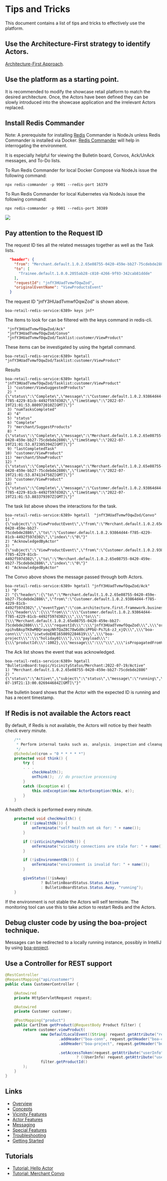 # Tips and Tricks

This document contains a list of tips and tricks to effectively use the platform.

## Use the Architecture-First strategy to identify Actors.

[Architecture-First Approach](https://tonymarius.substack.com/p/architecture-first-strategy?utm_source=url).

## Use the platform as a starting point.

It is recommended to modify the showcase retail platform to match the desired architecture.
Once, the Actors have been defined they can be slowly introduced into the showcase application and the irrelevant Actors replaced.

## Install Redis Commander

Note: A prerequisite for installing [Redis](https://nodejs.org/en/) Commander is NodeJs unless Redis Commander is installed via Docker.
[Redis Commander](https://www.npmjs.com/package/redis-commander) will help in interrogating the environment.

It is especially helpful for viewing the Bulletin board, Convos, Ack/UnAck messages, and To-Do lists.

To Run Redis Commander for local Docker Compose via NodeJs issue the following command:

```shell
npx redis-commander -p 9901 --redis-port 16379
```

To Run Redis Commander for local Kubernetes via NodeJs issue the following command:

```shell
npx redis-commander -p 9901 --redis-port 30389
```

![](images/Tips-And-Tricks/Tips-And-Tricks-Redis-Commander.png)

## Pay attention to the Request ID

The request ID ties all the related messages together as well as the Task lists.

```json
  "header": {
    "from": "Merchant.default.1.0.2.65e08755-0420-459e-bb27-75cdebde2886",
    "to": [
      "Trainee.default.1.0.0.2055ab28-c810-4266-9f93-342cab81ddde"
    ],
    "requestId": "jnfY3HUadTvmwfOqwZod",
    "originalEventName": "ViewProductsEvent"
  }
```
The request ID "jnfY3HUadTvmwfOqwZod" is shown above.

```shell
boa-retail-redis-service:6389> keys jnf*
```
The items to look for can be filtered with the keys command in redis-cli. 

```shell
 "jnfY3HUadTvmwfOqwZod/Ack"
 "jnfY3HUadTvmwfOqwZod/Convo"
 "jnfY3HUadTvmwfOqwZod/Tasklist:customer/ViewProduct"
```

These items can be investigated by using the hgetall command.

```shell
boa-retail-redis-service:6389> hgetall "jnfY3HUadTvmwfOqwZod/Tasklist:customer/ViewProduct"
```

Results

```shell
boa-retail-redis-service:6389> hgetall "jnfY3HUadTvmwfOqwZod/Tasklist:customer/ViewProduct"
 1) "customer/ViewSuggestedProducts"
 2) "{\"status\":\"Complete\",\"message\":\"Customer.default.1.0.2.93864d44-f785-4229-81cb-4492f597d302\",\"timeStamp\":\"2022-07-19T21:01:53.880972010Z[GMT]\"}"
 3) "numTasksCompleted"
 4) "4"
 5) "status"
 6) "Complete"
 7) "merchant/SuggestProducts"
 8) "{\"status\":\"Complete\",\"message\":\"Merchant.default.1.0.2.65e08755-0420-459e-bb27-75cdebde2886\",\"timeStamp\":\"2022-07-19T21:01:53.872385394Z[GMT]\"}"
 9) "lastCompletedTask"
10) "customer/ViewProduct"
11) "merchant/ShowProduct"
12) "{\"status\":\"Complete\",\"message\":\"Merchant.default.1.0.2.65e08755-0420-459e-bb27-75cdebde2886\",\"timeStamp\":\"2022-07-19T21:01:53.874134758Z[GMT]\"}"
13) "customer/ViewProduct"
14) "{\"status\":\"Complete\",\"message\":\"Customer.default.1.0.2.93864d44-f785-4229-81cb-4492f597d302\",\"timeStamp\":\"2022-07-19T21:01:53.883379397Z[GMT]\"}"
```

The task list above shows the interactions for the task.

```shell
boa-retail-redis-service:6389> hgetall  "jnfY3HUadTvmwfOqwZod/Convo"
1) "{\"subject\":\"ViewProductEvent\",\"from\":\"Merchant.default.1.0.2.65e08755-0420-459e-bb27-75cdebde2886\",\"to\":\"Customer.default.1.0.2.93864d44-f785-4229-81cb-4492f597d302\",\"index\":\"0\"}"
2) "AcknowledgedByActor"
3) "{\"subject\":\"ViewProductEvent\",\"from\":\"Customer.default.1.0.2.93864d44-f785-4229-81cb-4492f597d302\",\"to\":\"Merchant.default.1.0.2.65e08755-0420-459e-bb27-75cdebde2886\",\"index\":\"0\"}"
4) "AcknowledgedByActor"
```
The Convo above shows the message passed through both Actors.

```shell
boa-retail-redis-service:6389> hgetall "jnfY3HUadTvmwfOqwZod/Ack"
1) "0"
2) "{\"header\":{\"to\":\"Merchant.default.1.0.2.65e08755-0420-459e-bb27-75cdebde2886\",\"from\":\"Customer.default.1.0.2.93864d44-f785-4229-81cb-4492f597d302\",\"eventType\":\"com.architecture.first.framework.business.retail.events.ViewProductEvent\"},\"jsonPayload\":\"{\\\"header\\\":{\\\"from\\\":\\\"Customer.default.1.0.2.93864d44-f785-4229-81cb-4492f597d302\\\",\\\"to\\\":[\\\"Merchant.default.1.0.2.65e08755-0420-459e-bb27-75cdebde2886\\\"],\\\"requestId\\\":\\\"jnfY3HUadTvmwfOqwZod\\\",\\\"originalEventName\\\":\\\"ViewProductEvent\\\",\\\"jwtToken\\\":\\\"eyJhbGciOiJIUzUxMiJ9.eyJpc3MiOiJSZXRhaWxBcHAiLCJzdWIiOiJhY2Nlc3MiLCJ1c2VySWQiOjEwMDMsIm5hbWUiOiJsYW1vbnQiLCJzY29wZSI6ImN1c3RvbWVyIiwiaWF0IjoxNjU4MDkyMzA2LCJleHAiOjE2NTg2OTcxMDZ9.nwh5TasJqDaUaVFh4p9W7VbXVY4VTry-xpihvBAspTK0wMBQraoqzNhTQaZ8C78wGd0ciPPbU-Ps7L6-zJ_xjQ\\\",\\\"boa-conn\\\":\\\"icwtvdoEHE1658092284619\\\",\\\"boa-project\\\":\\\"holiday01\\\"},\\\"payload\\\":{\\\"productId\\\":1002},\\\"message\\\":\\\"\\\",\\\"isPropagatedFromVicinity\\\":true,\\\"isLocalEvent\\\":false,\\\"isAnnouncement\\\":false,\\\"wasHandled\\\":true,\\\"awaitResponse\\\":false,\\\"awaitTimeoutSeconds\\\":30,\\\"isPipelineEvent\\\":false,\\\"hasErrors\\\":false,\\\"isReply\\\":false,\\\"requiresAcknowledgement\\\":false,\\\"isToDoTask\\\":false,\\\"toDoLink\\\":\\\"\\\",\\\"processLaterIfNoActorFound\\\":true,\\\"originalActorName\\\":\\\"\\\",\\\"tasklist\\\":\\\"\\\",\\\"index\\\":0,\\\"timestamp\\\":1658264513857}\"}"
```

The Ack list shows the event that was acknowledged.

```shell
boa-retail-redis-service:6389> hgetall "BulletinBoard:topic/VicinityStatus/Merchant:2022-07-19/Active"
1) "Merchant.default.1.0.2.65e08755-0420-459e-bb27-75cdebde2886"
2) "{\"status\":\"Active\",\"subject\":\"status\",\"message\":\"running\",\"timestamp\":\"2022-07-19T21:13:00.026944684Z[GMT]\"}"
```

The bulletin board shows that the Actor with the expected ID is running and has a recent timestamp.

## If Redis is not available the Actors react

By default, if Redis is not available, the Actors will notice by their health check every minute.

```java
    /**
     * Perform internal tasks such as, analysis, inspection and cleanup
     */
    @Scheduled(cron = "0 * * * * *")
    protected void think() {
        try {
        . . .
            checkHealth();
            onThink();  // do proactive processing
        }
        catch (Exception e) {
            this.onException(new ActorException(this, e));
        }
    }
```

A health check is performed every minute.

```java
    protected void checkHealth() {
        if (!isHealthOk()) {
            onTerminate("self health not ok for: " + name());
        }

        if (!isVicinityHealthOk()) {
            onTerminate("vicinity connections are stale for: " + name());
        }

        if (!isEnvironmentOk()) {
            onTerminate("environment is invalid for: " + name());
        }

        giveStatus((!isAway)
                ? BulletinBoardStatus.Status.Active
                : BulletinBoardStatus.Status.Away, "running");
    }
```

If the environment is not stable the Actors will self terminate.
The monitoring tool can use this to take action to restart Redis and the Actors.

## Debug cluster code by using the boa-project technique.

Messages can be redirected to a locally running instance, possibly in IntelliJ by using [boa-project](Special-Features.md#bluegreen-deployment).


## Use a Controller for REST support

```java
@RestController
@RequestMapping("api/customer")
public class CustomerController {

    @Autowired
    private HttpServletRequest request;

    @Autowired
    private Customer customer;

    @PostMapping("product")
    public CartItem getProduct(@RequestBody Product filter) {
        return customer.viewProduct(
                new DefaultLocalEvent((String) request.getAttribute("requestId"))
                        .addHeader("boa-conn", request.getHeader("boa-conn"))
                        .addHeader("boa-project", request.getHeader("boa-project"))

                        .setAccessToken(request.getAttribute("userInfo") != null
                                ? ((UserInfo) request.getAttribute("userInfo")).getAccessToken() : null), // non-secure page
                filter.getProductId()
        );
    }
}
```

## Links
- [Overview](Overview.md 'Overview')
- [Concepts](Concepts.md)
- [Vicinity Features](Vicinity-Features.md 'Vicinity Features')
- [Actor Features](Actor-Features.md)
- [Messaging](Messaging.md)
- [Special Features](Special-Features.md)
- [Troubleshooting](Troubleshooting.md)
- [Getting Started](../../README.md)

## Tutorials
- [Tutorial: Hello Actor](Tutorials-Hello-Actor.md)
- [Tutorial: Merchant Convo](Tutorials-Merchant-Convo.md)